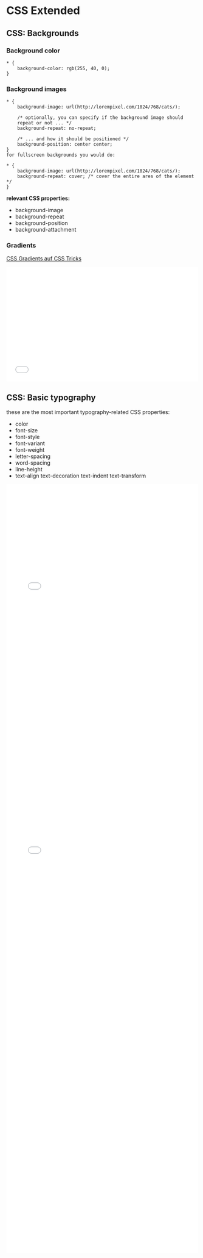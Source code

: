 # CSS Extended

## CSS: Backgrounds

### Background color

```
* {
    background-color: rgb(255, 40, 0);
}
```

### Background images

```
* {
    background-image: url(http://lorempixel.com/1024/768/cats/);

    /* optionally, you can specify if the background image should
    repeat or not ... */
    background-repeat: no-repeat;

    /* ... and how it should be positioned */
    background-position: center center;
}
for fullscreen backgrounds you would do:

* {
    background-image: url(http://lorempixel.com/1024/768/cats/);
    background-repeat: cover; /* cover the entire ares of the element */
}
```


**relevant CSS properties:**

- background-image
- background-repeat
- background-position
- background-attachment

### Gradients

[CSS Gradients auf CSS Tricks](https://css-tricks.com/css3-gradients/)


<iframe height='300' scrolling='no' title='CSS: Background' src='//codepen.io/macky/embed/PxJrbQ/?height=300&theme-id=35174&default-tab=css,result' frameborder='no' allowtransparency='true' allowfullscreen='true' style='width: 100%;'>
</iframe>

## CSS: Basic typography

these are the most important typography-related CSS properties:

- color
- font-size
- font-style
- font-variant
- font-weight
- letter-spacing
- word-spacing
- line-height
- text-align
text-decoration
text-indent
text-transform

<iframe height='570' scrolling='no' title='CSS: Typography' src='//codepen.io/macky/embed/bQoJWG/?height=570&theme-id=35174&default-tab=css,result' frameborder='no' allowtransparency='true' allowfullscreen='true' style='width: 100%;'>
</iframe>
<iframe height='1447' scrolling='no' title='CSS: Typography paragraph' src='//codepen.io/macky/embed/WYZBNR/?height=1447&theme-id=35174&default-tab=css,result' frameborder='no' allowtransparency='true' allowfullscreen='true' style='width: 100%;'>
</iframe>